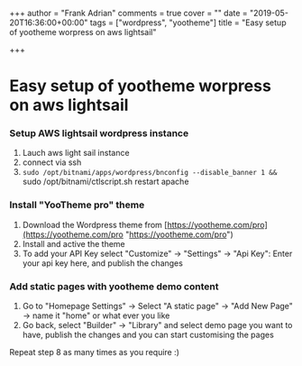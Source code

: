 +++
author = "Frank Adrian"
comments = true
cover = ""
date = "2019-05-20T16:36:00+00:00"
tags = ["wordpress", "yootheme"]
title = "Easy setup of yootheme worpress on aws lightsail"

+++
# Easy setup of yootheme worpress on aws lightsail

### Setup AWS lightsail wordpress instance

1. Lauch aws light sail instance
2. connect via ssh
3. `sudo /opt/bitnami/apps/wordpress/bnconfig --disable_banner 1 && `sudo /opt/bitnami/ctlscript.sh restart apache

### Install "YooTheme pro" theme

1. Download the Wordpress theme from [https://yootheme.com/pro](https://yootheme.com/pro "https://yootheme.com/pro")
2. Install and active the theme
3. To add your API Key select "Customize" -> "Settings" -> "Api Key": Enter your api key here, and publish the changes

### Add static pages with yootheme demo content

1. Go to "Homepage Settings" -> Select "A static page" -> "Add New Page" -> name it "home" or what ever you like
2. Go back, select "Builder" -> "Library" and select demo page you want to have, publish the changes and you can start customising the pages

Repeat step 8 as many times as you require :)